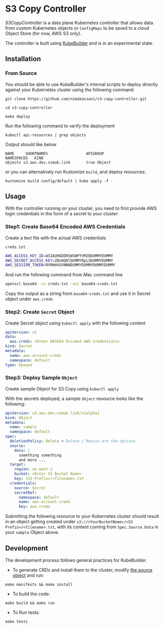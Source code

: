 # S3 Copy Controller

_S3CopyController_ is a data plane Kubernetes controller that allows data from custom
Kubernetes objects or `ConfigMaps` to be saved to a cloud Object Store (for
now, AWS S3 only).

The controller is built using [KubeBuilder](https://github.com/kubernetes-sigs/kubebuilder) and is
in an experimental state.

## Installation

### From Source

You should be able to use KubeBuilder's internal scripts to deploy directly
against your Kubernetes cluster using the following command:

```
git clone https://github.com/nimakaviani/s3-copy-controller.git

cd s3-copy-controller

make deploy
```

Run the following command to verify the deployment

```shell script
kubectl api-resources | grep objects
```

Output should like below 

    NAME     SHORTNAMES                 APIGROUP                       NAMESPACED   KIND
    objects s3.aws.dev.nimak.link       true Object

or you can alternatively run Kustomize `build`, and deploy resources:

```
kustomize build config/default | kube apply -f -
```

## Usage

With the controller running on your cluster, you need to first provide AWS login
credentials in the form of a secret to your cluster:

### Step1: Create Base64 Encoded AWS Credentials

Create a text file with the actual AWS credentials

`creds.txt`
```sh
AWS_ACCESS_KEY_ID=ASIAUHGDERSWSWPYVM2DDUMMYDUMMY
AWS_SECRET_ACCESS_KEY=ZBo0Q0lDUMMYNyL5DUMMYDUMMY
AWS_SESSION_TOKEN=RYRHHVGVNNNDUMMYDUMMYDUMMYDUMMY
```

And run the following command from Mac command line

```sh
openssl base64 -in creds.txt -out base64-creds.txt
```

Copy the output as a string from `base64-creds.txt` and use it in Secret object under `aws.creds`

### Step2: Create `Secret` Object 

Create Secret object using `kubectl apply` with the following content

```yaml
apiVersion: v1
data:
  aws.creds: <Enter BASE64 Encoded AWS Credentials>
kind: Secret
metadata:
  name: aws-account-creds
  namespace: default
type: Opaque
```

### Step3: Deploy Sample `Object` 

Create sample Object for S3 Copy using `kubectl apply`

With the secrets deployed, a sample `Object` resource looks like the following:

```yaml
apiVersion: s3.aws.dev.nimak.link/v1alpha1
kind: Object
metadata:
  name: sample
  namespace: default
spec:
  deletionPolicy: Delete # Delete / Retain are the options
  source:
    data: |
      something something
      and more ...
  target:
    region: us-west-2
    bucket: <Enter S3 Bucket Name>
    key: <S3 Prefix>/<filename>.txt
  credentials:
    source: Secret
    secretRef:
      namespace: default
      name: aws-account-creds
      key: aws.creds
```

Submitting the following resource to your Kubernetes cluster should result in an
object getting created under `s3://<YourBucketName>/<S3 Prefix>/<filename>.txt`, with its
content coming from `Spec.Source.Data` in your `sample` Object above.

## Development

The development process follows general practices for KubeBuilder.

- To generate CRDs and install them to the cluster, modify [the source
  object](/api/v1alpha1/object_types.go) and run:

```
make manifests && make install
```

- To build the code:

```
make build && make run
```

- To Run tests:
```
make tests
```
